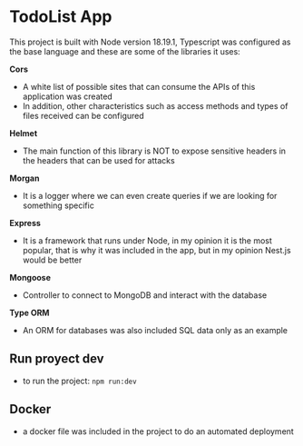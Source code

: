 # TodoList App
This project is built with Node version 18.19.1, Typescript was configured as the base language and these are some of the libraries it uses:

**Cors**
- A white list of possible sites that can consume the APIs of this application was created
- In addition, other characteristics such as access methods and types of files received can be configured

**Helmet**
- The main function of this library is NOT to expose sensitive headers in the headers that can be used for attacks

**Morgan**
- It is a logger where we can even create queries if we are looking for something specific

**Express**
- It is a framework that runs under Node, in my opinion it is the most popular, that is why it was included in the app, but in my opinion Nest.js would be better

**Mongoose**
- Controller to connect to MongoDB and interact with the database

**Type ORM**
- An ORM for databases was also included SQL data only as an example

## Run proyect dev
- to run the project:
``npm run:dev ``

## Docker
- a docker file was included in the project to do an automated deployment

